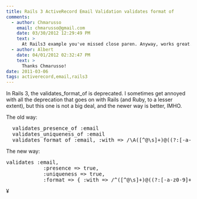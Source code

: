 ```yaml
---
title: Rails 3 ActiveRecord Email Validation validates format of
comments:
  - author: Chmarusso
    email: chmarusso@gmail.com
    date: 03/30/2012 12:29:49 PM
    text: >
      At Rails3 example you've missed close paren. Anyway, works great. Thanks!
  - author: Albert
    date: 04/01/2012 02:32:47 PM
    text: >
      Thanks Chmarusso!
date: 2011-03-06
tags: activerecord,email,rails3
---
```

In Rails 3, the validates\_format\_of is deprecated. I sometimes get annoyed with all the deprecation that goes on with Rails (and Ruby, to a lesser extent), but this one is not a big deal, and the newer way is better, IMHO.

The old way:

<pre class="sh_ruby">
  validates_presence_of :email
  validates_uniqueness_of :email
  validates_format_of :email, :with => /\A([^@\s]+)@((?:[-a-z0-9]+\.)+[a-z]{2,})\Z/i, :on => :create
</pre>

The new way:

<pre class="sh_ruby">
validates :email,
            :presence => true,
            :uniqueness => true,
            :format => { :with => /^([^@\s]+)@((?:[-a-z0-9]+\.)+[a-z]{2,})$/i
</pre>

¥

